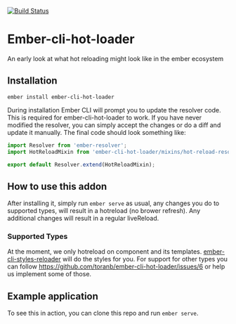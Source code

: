 [![Build Status](https://travis-ci.org/toranb/ember-cli-hot-loader.svg?branch=master)](https://travis-ci.org/toranb/ember-cli-hot-loader)

# Ember-cli-hot-loader

An early look at what hot reloading might look like in the ember ecosystem

## Installation

```
ember install ember-cli-hot-loader
```

During installation Ember CLI will prompt you to update the resolver code. This is required for ember-cli-hot-loader to work. 
If you have never modified the resolver, you can simply accept the changes or do a diff and update it manually. 
The final code should look something like:

```js
import Resolver from 'ember-resolver';
import HotReloadMixin from 'ember-cli-hot-loader/mixins/hot-reload-resolver';

export default Resolver.extend(HotReloadMixin);
```

## How to use this addon

After installing it, simply run `ember serve` as usual, any changes you do to supported types, will result in a hotreload (no brower refresh). 
Any additional changes will result in a regular liveReload. 

### Supported Types

At the moment, we only hotreload on component and its templates. 
[ember-cli-styles-reloader](https://www.npmjs.com/package/ember-cli-styles-reloader) will do the styles for you. For support for other 
types you can follow https://github.com/toranb/ember-cli-hot-loader/issues/6 
or help us implement some of those. 

## Example application

To see this in action, you can clone this repo and run `ember serve`. 
